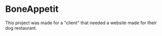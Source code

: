 # BoneAppetit
This project was made for a "client" that needed a website made for their dog restaurant. 
